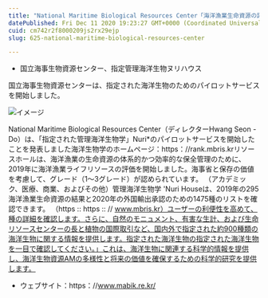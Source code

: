 ```yaml
---
title: "National Maritime Biological Resources Center「海洋漁業生命資源の評価、今すぐチェックアウト」"
datePublished: Fri Dec 11 2020 19:23:27 GMT+0000 (Coordinated Universal Time)
cuid: cm742r2f8000209js2rx29ejp
slug: 625-national-maritime-biological-resources-center

---
```



- 国立海事生物資源センター、指定管理海洋生物ヌリハウス

国立海事生物資源センターは、指定された海洋生物のためのパイロットサービスを開始しました。

![イメージ](https://cdn.hashnode.com/res/hashnode/image/upload/v1739495571227/309e4046-2d7a-401b-8f74-41ef51f9a31e.jpeg)

National Maritime Biological Resources Center（ディレクターHwang Seon -Do）は、「指定された管理海洋生物学」Nuri*のパイロットサービスを開始したことを発表しました海洋生物学のホームページ：https：//rank.mbris.krリソースホールは、海洋漁業の生命資源の体系的かつ効率的な保全管理のために、2019年に海洋漁業ライフリソースの評価を開始しました。海事省と保存の価値を考慮して、グレード（1〜3グレード）が認められています。 （アカデミック、医療、商業、およびその他）管理海洋生物学 'Nuri Houseは、2019年の295海洋漁業生命資源の結果と2020年の外国輸出承認のための1475種のリストを確認できます。 （https :: https :: // www.mbris.kr）ユーザーの利便性を高めて、種の詳細を確認します。さらに、自然のモニュメント、有害な生計、および生命リソースセンターの長と植物の国際取引など、国内外で指定された約900種類の海洋生物に関する情報を提供します。指定された海洋生物の指定された海洋生物を一目で確認してください。」これは、海洋生物に関連する科学的情報を提供し、海洋生物資源AMの多様性と将来の価値を確保するための科学的研究を提供します。

- ウェブサイト：https：//www.mabik.re.kr/